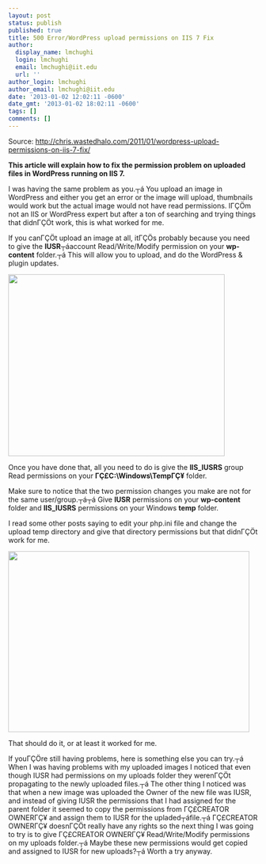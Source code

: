 ```yaml
---
layout: post
status: publish
published: true
title: 500 Error/WordPress upload permissions on IIS 7 Fix
author:
  display_name: lmchughi
  login: lmchughi
  email: lmchughi@iit.edu
  url: ''
author_login: lmchughi
author_email: lmchughi@iit.edu
date: '2013-01-02 12:02:11 -0600'
date_gmt: '2013-01-02 18:02:11 -0600'
tags: []
comments: []
---
```

<p>Source: <a href="http://chris.wastedhalo.com/2011/01/wordpress-upload-permissions-on-iis-7-fix/" target="_blank">http://chris.wastedhalo.com/2011/01/wordpress-upload-permissions-on-iis-7-fix/ </a></p>
<p><strong>This article will explain how to fix the permission problem on uploaded files in WordPress running on IIS 7.</strong></p>
<p>I was having the same problem as you.┬&aacute; You upload an image in WordPress and either you get an error or the image will upload, thumbnails would work but the actual image would not have read permissions. I&Gamma;&Ccedil;&Ouml;m not an IIS or WordPress expert but after a ton of searching and trying things that didn&Gamma;&Ccedil;&Ouml;t work, this is what worked for me.</p>
<p>If you can&Gamma;&Ccedil;&Ouml;t upload an image at all, it&Gamma;&Ccedil;&Ouml;s probably because you need to give the <strong>IUSR</strong>┬&aacute;account Read/Write/Modify permission on your <strong>wp-content</strong> folder.┬&aacute; This will allow you to upload, and do the WordPress &amp; plugin updates.</p>
<p><a href="http://chris.wastedhalo.com/wp-content/uploads/2011/01/wp-content-permissions.jpg"><img title="wp-content-permissions" alt="" src="http://chris.wastedhalo.com/wp-content/uploads/2011/01/wp-content-permissions.jpg" width="437" height="367" /></a></p>
<p>Once you have done that, all you need to do is give the <strong>IIS_IUSRS</strong> group Read permissions on your <strong>&Gamma;&Ccedil;&pound;C:\Windows\Temp&Gamma;&Ccedil;&yen;</strong> folder.</p>
<p>Make sure to notice that the two permission changes you make are not for the same user/group.┬&aacute;┬&aacute; Give <strong>IUSR</strong> permissions on your <strong>wp-content</strong> folder and <strong>IIS_IUSRS</strong> permissions on your Windows <strong>temp</strong> folder.</p>
<p>I read some other posts saying to edit your php.ini file and change the upload temp directory and give that directory permissions but that didn&Gamma;&Ccedil;&Ouml;t work for me.</p>
<p><a href="http://chris.wastedhalo.com/wp-content/uploads/2011/01/temp-permissions.jpg"><img title="temp-permissions" alt="" src="http://chris.wastedhalo.com/wp-content/uploads/2011/01/temp-permissions.jpg" width="487" height="365" /></a></p>
<p>That should do it, or at least it worked for me.</p>
<p>If you&Gamma;&Ccedil;&Ouml;re still having problems, here is something else you can try.┬&aacute; When I was having problems with my uploaded images I noticed that even though IUSR had permissions on my uploads folder they weren&Gamma;&Ccedil;&Ouml;t propagating to the newly uploaded files.┬&aacute; The other thing I noticed was that when a new image was uploaded the Owner of the new file was IUSR, and instead of giving IUSR the permissions that I had assigned for the parent folder it seemed to copy the permissions from &Gamma;&Ccedil;&pound;CREATOR OWNER&Gamma;&Ccedil;&yen; and assign them to IUSR for the upladed┬&aacute;file.┬&aacute; &Gamma;&Ccedil;&pound;CREATOR OWNER&Gamma;&Ccedil;&yen; doesn&Gamma;&Ccedil;&Ouml;t really have any rights so the next thing I was going to try is to give &Gamma;&Ccedil;&pound;CREATOR OWNER&Gamma;&Ccedil;&yen; Read/Write/Modify permissions on my uploads folder.┬&aacute; Maybe these new permissions would get copied and assigned to IUSR for new uploads?┬&aacute; Worth a try anyway.</p>
<p>&nbsp;</p>
<p>&nbsp;</p>
